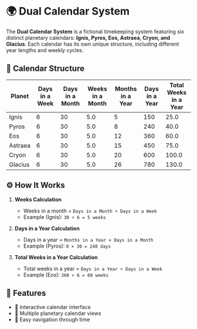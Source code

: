 # 🌍 Dual Calendar System

The **Dual Calendar System** is a fictional timekeeping system featuring six distinct planetary calendars: **Ignis, Pyros, Eos, Astraea, Cryon, and Glacius**. Each calendar has its own unique structure, including different year lengths and weekly cycles.

## 📅 Calendar Structure

| Planet   | Days in a Week | Days in a Month | Weeks in a Month | Months in a Year | Days in a Year | Total Weeks in a Year |
|----------|--------------|---------------|----------------|---------------|-------------|--------------------|
| Ignis    | 6            | 30            | 5.0            | 5             | 150         | 25.0               |
| Pyros    | 6            | 30            | 5.0            | 8             | 240         | 40.0               |
| Eos      | 6            | 30            | 5.0            | 12            | 360         | 60.0               |
| Astraea  | 6            | 30            | 5.0            | 15            | 450         | 75.0               |
| Cryon    | 6            | 30            | 5.0            | 20            | 600         | 100.0              |
| Glacius  | 6            | 30            | 5.0            | 26            | 780         | 130.0              |

## ⚙️ How It Works

1. **Weeks Calculation**  
   - Weeks in a month = `Days in a Month ÷ Days in a Week`  
   - Example (Ignis): `30 ÷ 6 = 5 weeks`

2. **Days in a Year Calculation**  
   - Days in a year = `Months in a Year × Days in a Month`  
   - Example (Pyros): `8 × 30 = 240 days`

3. **Total Weeks in a Year Calculation**  
   - Total weeks in a year = `Days in a Year ÷ Days in a Week`  
   - Example (Eos): `360 ÷ 6 = 60 weeks`

## 🔧 Features

- 🌟 Interactive calendar interface  
- 🔄 Multiple planetary calendar views  
- 📆 Easy navigation through time  
